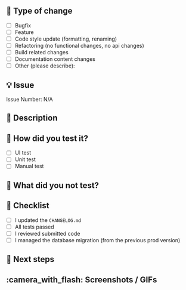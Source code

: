 <!--- Inspired from https://github.com/nickbutcher/plaid/blob/5b8a1b9dcee3e12eca2b4d66f97b1d39f309cd7f/pull_request_template.md -->
<!--- Inspired form https://raw.githubusercontent.com/ionic-team/ionic-framework/main/.github/PULL_REQUEST_TEMPLATE.md -->

## :loudspeaker: Type of change
<!--- Put an `x` in the boxes that apply -->
- [ ] Bugfix
- [ ] Feature
- [ ] Code style update (formatting, renaming)
- [ ] Refactoring (no functional changes, no api changes)
- [ ] Build related changes
- [ ] Documentation content changes
- [ ] Other (please describe):

## :bulb: Issue
<!--- Replace N/A by the issue number -->
Issue Number: N/A


## :scroll: Description
<!--- Describe your changes in detail -->


## :green_heart: How did you test it?
<!--- Describe your test strategy (for each type - UI / Unit test / Manual) -->
- [ ] UI test
- [ ] Unit test
- [ ] Manual test

## :stop_sign: What did you not test?
<!--- List everything that you didn't test -->
<!--- And that could be impacted by your change -->


## :pencil: Checklist
<!--- Put an `x` in the boxes that apply -->
- [ ] I updated the `CHANGELOG.md`
- [ ] All tests passed
- [ ] I reviewed submitted code
- [ ] I managed the database migration (from the previous prod version)

## :crystal_ball: Next steps
<!--- None if no follow-up MR -->


## :camera\_with\_flash: Screenshots / GIFs
<!--- Mandatory for UI changes -->